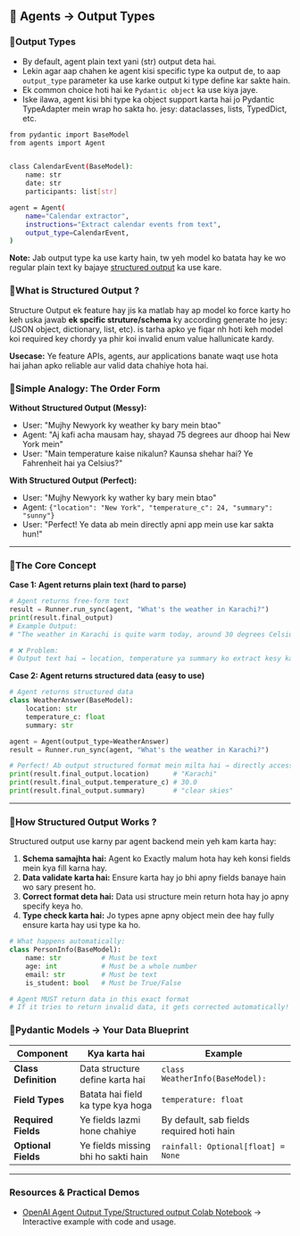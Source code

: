 ## 🔹 Agents → Output Types


### 🔸Output Types
- By default, agent plain text yani (str) output deta hai.
- Lekin agar aap chahen ke agent kisi specific type ka output de, to aap `output_type` parameter ka use karke output ki type define kar sakte hain.
- Ek common choice hoti hai ke `Pydantic object` ka use kiya jaye.
- Iske ilawa, agent kisi bhi type ka object support karta hai jo Pydantic TypeAdapter mein wrap ho sakta ho. jesy: dataclasses, lists, TypedDict, etc.

```bash 
from pydantic import BaseModel
from agents import Agent


class CalendarEvent(BaseModel):
    name: str
    date: str
    participants: list[str]

agent = Agent(
    name="Calendar extractor",
    instructions="Extract calendar events from text",
    output_type=CalendarEvent,
)
```
**Note:** Jab output type ka use karty hain, tw yeh model ko batata hay ke wo regular plain text ky bajaye [structured output](https://platform.openai.com/docs/guides/structured-outputs) ka use kare.


### 🔸What is Structured Output ?
Structure Output ek feature hay jis ka matlab hay ap model ko force karty ho keh uska jawab **ek spcific struture/schema** ky according generate ho jesy: (JSON object, dictionary, list, etc). is tarha apko ye fiqar nh hoti keh model koi required key chordy ya phir koi invalid enum value hallunicate kardy.

**Usecase:** Ye feature APIs, agents, aur applications banate waqt use hota hai jahan apko reliable aur valid data chahiye hota hai.

### 🔸Simple Analogy: The Order Form  
**Without Structured Output (Messy):**  
- User: "Mujhy Newyork ky weather ky bary mein btao"
- Agent: "Aj kafi acha mausam hay, shayad 75 degrees aur dhoop hai New York mein"
- User: "Main temperature kaise nikalun? Kaunsa shehar hai? Ye Fahrenheit hai ya Celsius?"

**With Structured Output (Perfect):**  
- User: "Mujhy Newyork ky wather ky bary mein btao"
- Agent: `{"location": "New York", "temperature_c": 24, "summary": "sunny"}`
- User: "Perfect! Ye data ab mein directly apni app mein use kar sakta hun!"

---

### 🔸The Core Concept
**Case 1: Agent returns plain text (hard to parse)**
```python
# Agent returns free-form text
result = Runner.run_sync(agent, "What's the weather in Karachi?")
print(result.final_output)
# Example Output:
# "The weather in Karachi is quite warm today, around 30 degrees Celsius with clear skies."

# ❌ Problem:
# Output text hai → location, temperature ya summary ko extract kesy karen!
```

**Case 2: Agent returns structured data (easy to use)**
```python
# Agent returns structured data
class WeatherAnswer(BaseModel):
    location: str
    temperature_c: float
    summary: str

agent = Agent(output_type=WeatherAnswer)
result = Runner.run_sync(agent, "What's the weather in Karachi?")

# Perfect! Ab output structured format mein milta hai → directly access kar sakte ho.:
print(result.final_output.location)      # "Karachi"
print(result.final_output.temperature_c) # 30.0
print(result.final_output.summary)       # "clear skies"
```

---

### 🔸How Structured Output Works ?
Structured output use karny par agent backend mein yeh kam karta hay:
1. **Schema samajhta hai:** Agent ko Exactly malum hota hay keh konsi fields mein kya fill karna hay.
2. **Data validate karta hai:** Ensure karta hay jo bhi apny fields banaye hain wo sary present ho.
3. **Correct format deta hai:** Data usi structure mein return hota hay jo apny specify keya ho.
4. **Type check karta hai:** Jo types apne apny object mein dee hay fully ensure karta hay usi type ka ho.

```python
# What happens automatically:
class PersonInfo(BaseModel):
    name: str          # Must be text
    age: int           # Must be a whole number
    email: str         # Must be text
    is_student: bool   # Must be True/False

# Agent MUST return data in this exact format
# If it tries to return invalid data, it gets corrected automatically!
```

### 🔸Pydantic Models → Your Data Blueprint
| **Component**        | **Kya karta hai**                   | **Example**                               |
| -------------------- | ----------------------------------- | ----------------------------------------- |
| **Class Definition** | Data structure define karta hai     | `class WeatherInfo(BaseModel):`           |
| **Field Types**      | Batata hai field ka type kya hoga   | `temperature: float`                      |
| **Required Fields**  | Ye fields lazmi hone chahiye        | By default, sab fields required hoti hain |
| **Optional Fields**  | Ye fields missing bhi ho sakti hain | `rainfall: Optional[float] = None`        |


---

### Resources & Practical Demos

- [OpenAI Agent Output Type/Structured output Colab Notebook](https://colab.research.google.com/drive/11svP2C0G6--FNdxFzD2QVWtIfg_5ZGmM?usp=sharing) → Interactive example with code and usage.

